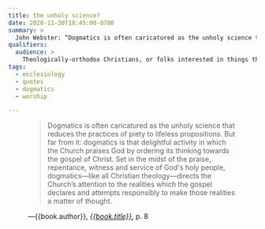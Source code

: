 ```yaml
---
title: the unholy science?
date: 2020-11-30T18:45:00-0700
summary: >
  John Webster: “Dogmatics is often caricatured as the unholy science that reduces the practices of piety to lifeless propositions. But far from it…”
qualifiers:
  audience: >
    Theologically-orthodox Christians, or folks interested in things that theologically-orthodox Christians think.
tags:
  - ecclesiology
  - quotes
  - dogmatics
  - worship

---
```


<figure class='quotation'>

> Dogmatics is often caricatured as the unholy science that reduces the practices of piety to lifeless propositions. But far from it: dogmatics is that delightful activity in which the Church praises God by ordering its thinking towards the gospel of Christ. Set in the midst of the praise, repentance, witness and service of God's holy people, dogmatics—like all Christian theology—directs the Church’s attention to the realities which the gospel declares and attempts responsibly to make those realities a matter of thought.

<figcaption>—{{book.author}}, <a href="{{book.link}}"><cite>{{book.title}}</cite></a>, p. 8</figcaption>

</figure>